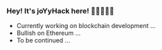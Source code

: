 ### Hey! It's joYyHack here! 🍔🍔🍔🍔🍔

- Currently working on blockchain development ...
- Bullish on Ethereum ...
- To be continued ...

